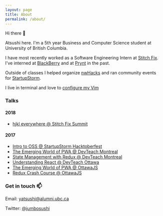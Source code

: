 ```yaml
---
layout: page
title: About
permalink: /about/
---
```


Hi there :wave:

Atsushi here. I'm a 5th year Business and Computer Science student at University of British Columbia.

I have most recently worked as a Software Engineering Intern at [Stitch Fix](http://stitchfix.com/). I've interned at [BlackBerry](https://ca.blackberry.com/) and at [Prynt](https://www.prynt.co/) in the past.

Outside of classes I helped organize [nwHacks](https://www.nwhacks.io/) and ran community events for [StartupStorm](https://www.startupstorm.org/).

I live in terminal and love to [configure my Vim](https://github.com/jumbosushi/dotfiles/blob/master/.vimrc)

### Talks

#### 2018
- [hjkl everywhere @ Stitch Fix Summit](https://slides.com/jumbosushi/hjkl-everywhere)

#### 2017
- [Intro to OSS @ StartupStorm Hacktoberfest](http://slides.com/jumbosushi/intro-to-oss)
- [The Emerging World of PWA @ DevTeach Montreal](http://slides.com/jumbosushi/the-emerging-world-of-pwa-devteach)
- [State Management with Redux @ DevTeach Montreal](http://slides.com/jumbosushi/state-management-with-redux)
- [Understanding React @ DevTeach Ottawa](http://slides.com/jumbosushi/understanding-react)
- [The Emerging World of PWA @ OttawaJS](http://slides.com/jumbosushi/the-emerging-world-of-pwa)
- [Redux Crash Course @ OttawaJS](http://slides.com/jumbosushi/redux-crash-course)

### Get in touch :mailbox:

Email: [yatsushi@alumni.ubc.ca](mailto:yatsushi@alumni.ubc.ca)

Twitter: [@jumbosushi](https://twitter.com/jumbosushi)

